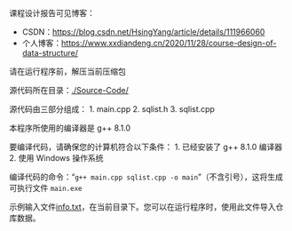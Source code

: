 课程设计报告可见博客：

+ CSDN：https://blog.csdn.net/HsingYang/article/details/111966060
+ 个人博客：https://www.xxdiandeng.cn/2020/11/28/course-design-of-data-structure/

请在运行程序前，解压当前压缩包

源代码所在目录：[./Source-Code/](./Source-Code/)

源代码由三部分组成：
 	1. main.cpp
 	2. sqlist.h
 	3. sqlist.cpp

本程序所使用的编译器是 g++ 8.1.0

要编译代码，请确保您的计算机符合以下条件：
 	1. 已经安装了 g++ 8.1.0 编译器
 	2. 使用 Windows 操作系统

编译代码的命令：“`g++ main.cpp sqlist.cpp -o main`”（不含引号），这将生成可执行文件 `main.exe`

示例输入文件[info.txt](./info.txt)，在当前目录下。您可以在运行程序时，使用此文件导入仓库数据。

